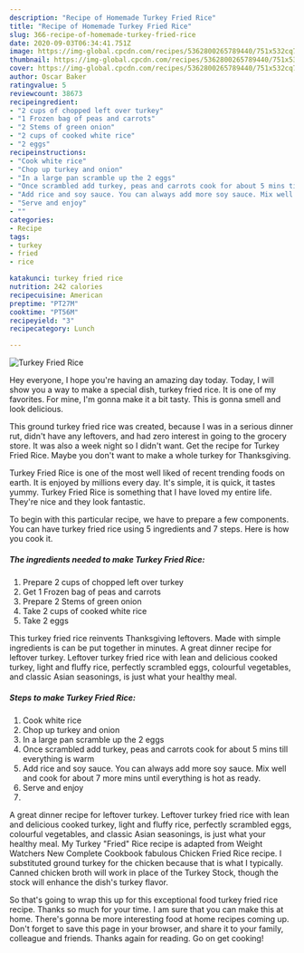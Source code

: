 ```yaml
---
description: "Recipe of Homemade Turkey Fried Rice"
title: "Recipe of Homemade Turkey Fried Rice"
slug: 366-recipe-of-homemade-turkey-fried-rice
date: 2020-09-03T06:34:41.751Z
image: https://img-global.cpcdn.com/recipes/5362800265789440/751x532cq70/turkey-fried-rice-recipe-main-photo.jpg
thumbnail: https://img-global.cpcdn.com/recipes/5362800265789440/751x532cq70/turkey-fried-rice-recipe-main-photo.jpg
cover: https://img-global.cpcdn.com/recipes/5362800265789440/751x532cq70/turkey-fried-rice-recipe-main-photo.jpg
author: Oscar Baker
ratingvalue: 5
reviewcount: 38673
recipeingredient:
- "2 cups of chopped left over turkey"
- "1 Frozen bag of peas and carrots"
- "2 Stems of green onion"
- "2 cups of cooked white rice"
- "2 eggs"
recipeinstructions:
- "Cook white rice"
- "Chop up turkey and onion"
- "In a large pan scramble up the 2 eggs"
- "Once scrambled add turkey, peas and carrots cook for about 5 mins till everything is warm"
- "Add rice and soy sauce. You can always add more soy sauce. Mix well and cook for about 7 more mins until everything is hot as ready."
- "Serve and enjoy"
- ""
categories:
- Recipe
tags:
- turkey
- fried
- rice

katakunci: turkey fried rice 
nutrition: 242 calories
recipecuisine: American
preptime: "PT27M"
cooktime: "PT56M"
recipeyield: "3"
recipecategory: Lunch

---
```



![Turkey Fried Rice](https://img-global.cpcdn.com/recipes/5362800265789440/751x532cq70/turkey-fried-rice-recipe-main-photo.jpg)

Hey everyone, I hope you're having an amazing day today. Today, I will show you a way to make a special dish, turkey fried rice. It is one of my favorites. For mine, I'm gonna make it a bit tasty. This is gonna smell and look delicious.

This ground turkey fried rice was created, because I was in a serious dinner rut, didn&#39;t have any leftovers, and had zero interest in going to the grocery store. It was also a week night so I didn&#39;t want. Get the recipe for Turkey Fried Rice. Maybe you don&#39;t want to make a whole turkey for Thanksgiving.

Turkey Fried Rice is one of the most well liked of recent trending foods on earth. It is enjoyed by millions every day. It's simple, it is quick, it tastes yummy. Turkey Fried Rice is something that I have loved my entire life. They're nice and they look fantastic.


To begin with this particular recipe, we have to prepare a few components. You can have turkey fried rice using 5 ingredients and 7 steps. Here is how you cook it.

<!--inarticleads1-->

##### The ingredients needed to make Turkey Fried Rice:

1. Prepare 2 cups of chopped left over turkey
1. Get 1 Frozen bag of peas and carrots
1. Prepare 2 Stems of green onion
1. Take 2 cups of cooked white rice
1. Take 2 eggs


This turkey fried rice reinvents Thanksgiving leftovers. Made with simple ingredients is can be put together in minutes. A great dinner recipe for leftover turkey. Leftover turkey fried rice with lean and delicious cooked turkey, light and fluffy rice, perfectly scrambled eggs, colourful vegetables, and classic Asian seasonings, is just what your healthy meal. 

<!--inarticleads2-->

##### Steps to make Turkey Fried Rice:

1. Cook white rice
1. Chop up turkey and onion
1. In a large pan scramble up the 2 eggs
1. Once scrambled add turkey, peas and carrots cook for about 5 mins till everything is warm
1. Add rice and soy sauce. You can always add more soy sauce. Mix well and cook for about 7 more mins until everything is hot as ready.
1. Serve and enjoy
1. 


A great dinner recipe for leftover turkey. Leftover turkey fried rice with lean and delicious cooked turkey, light and fluffy rice, perfectly scrambled eggs, colourful vegetables, and classic Asian seasonings, is just what your healthy meal. My Turkey &#34;Fried&#34; Rice recipe is adapted from Weight Watchers New Complete Cookbook fabulous Chicken Fried Rice recipe. I substituted ground turkey for the chicken because that is what I typically. Canned chicken broth will work in place of the Turkey Stock, though the stock will enhance the dish&#39;s turkey flavor. 

So that's going to wrap this up for this exceptional food turkey fried rice recipe. Thanks so much for your time. I am sure that you can make this at home. There's gonna be more interesting food at home recipes coming up. Don't forget to save this page in your browser, and share it to your family, colleague and friends. Thanks again for reading. Go on get cooking!
